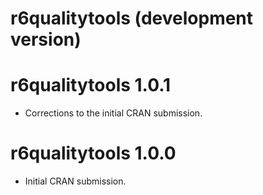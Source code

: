 # r6qualitytools (development version)

# r6qualitytools 1.0.1

* Corrections to the initial CRAN submission.

# r6qualitytools 1.0.0

* Initial CRAN submission.
